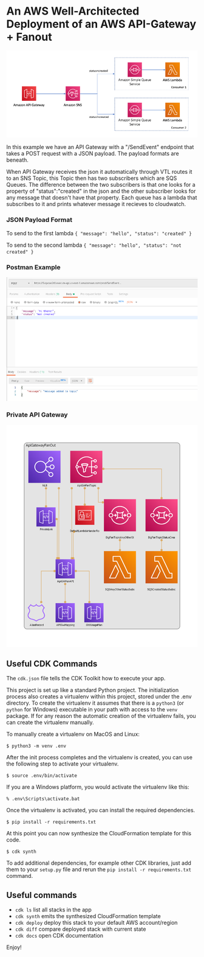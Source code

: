 
# An AWS Well-Architected Deployment of an AWS API-Gateway + Fanout

![architecture](img/the-big-fan-arch.png)

In this example we have an API Gateway with a "/SendEvent" endpoint that takes a POST request with a JSON payload. The payload formats are beneath.

When API Gateway receives the json it automatically through VTL routes it to an SNS Topic, this Topic then has two subscribers which are SQS Queues. The difference between the two subscribers is that one looks for a property of "status":"created" in the json and the other subscriber looks for any message that doesn't have that property. Each queue has a lambda that subscribes to it and prints whatever message it recieves to cloudwatch.

### JSON Payload Format

To send to the first lambda
`{ "message": "hello", "status": "created" }`

To send to the second lambda
`{ "message": "hello", "status": "not created" }`

### Postman Example
![postman](img/postman.png)

### Private API Gateway
![privateAPI](img/diagram.png)

## Useful CDK Commands

The `cdk.json` file tells the CDK Toolkit how to execute your app.

This project is set up like a standard Python project.  The initialization
process also creates a virtualenv within this project, stored under the .env
directory.  To create the virtualenv it assumes that there is a `python3`
(or `python` for Windows) executable in your path with access to the `venv`
package. If for any reason the automatic creation of the virtualenv fails,
you can create the virtualenv manually.

To manually create a virtualenv on MacOS and Linux:

```
$ python3 -m venv .env
```

After the init process completes and the virtualenv is created, you can use the following
step to activate your virtualenv.

```
$ source .env/bin/activate
```

If you are a Windows platform, you would activate the virtualenv like this:

```
% .env\Scripts\activate.bat
```

Once the virtualenv is activated, you can install the required dependencies.

```
$ pip install -r requirements.txt
```

At this point you can now synthesize the CloudFormation template for this code.

```
$ cdk synth
```

To add additional dependencies, for example other CDK libraries, just add
them to your `setup.py` file and rerun the `pip install -r requirements.txt`
command.

## Useful commands

 * `cdk ls`          list all stacks in the app
 * `cdk synth`       emits the synthesized CloudFormation template
 * `cdk deploy`      deploy this stack to your default AWS account/region
 * `cdk diff`        compare deployed stack with current state
 * `cdk docs`        open CDK documentation

Enjoy!
